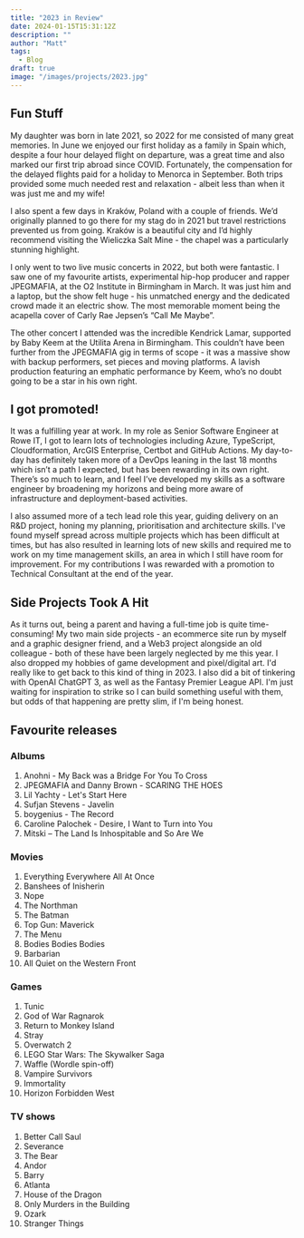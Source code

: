 ```yaml
---
title: "2023 in Review"
date: 2024-01-15T15:31:12Z
description: ""
author: "Matt"
tags:
  - Blog
draft: true
image: "/images/projects/2023.jpg"
---
```


## Fun Stuff
My daughter was born in late 2021, so 2022 for me consisted of many great memories. In June we enjoyed our first holiday as a family in Spain which, despite a four hour delayed flight on departure, was a great time and also marked our first trip abroad since COVID. Fortunately, the compensation for the delayed flights paid for a holiday to Menorca in September. Both trips provided some much needed rest and relaxation - albeit less than when it was just me and my wife! 

I also spent a few days in Kraków, Poland with a couple of friends. We’d originally planned to go there for my stag do in 2021 but travel restrictions prevented us from going. Kraków is a beautiful city and I’d highly recommend visiting the Wieliczka Salt Mine - the chapel was a particularly stunning highlight.

I only went to two live music concerts in 2022, but both were fantastic. I saw one of my favourite artists, experimental hip-hop producer and rapper JPEGMAFIA, at the O2 Institute in Birmingham in March. It was just him and a laptop, but the show felt huge - his unmatched energy and the dedicated crowd made it an electric show. The most memorable moment being the acapella cover of Carly Rae Jepsen’s “Call Me Maybe”.

The other concert I attended was the incredible Kendrick Lamar, supported by Baby Keem at the Utilita Arena in Birmingham. This couldn’t have been further from the JPEGMAFIA gig in terms of scope - it was a massive show with backup performers, set pieces and moving platforms. A lavish production featuring an emphatic performance by Keem, who’s no doubt going to be a star in his own right.

## I got promoted! 
It was a fulfilling year at work. In my role as Senior Software Engineer at Rowe IT, I got to learn lots of technologies including Azure, TypeScript, Cloudformation, ArcGIS Enterprise, Certbot and GitHub Actions. My day-to-day has definitely taken more of a DevOps leaning in the last 18 months which isn’t a path I expected, but has been rewarding in its own right. There’s so much to learn, and I feel I’ve developed my skills as a software engineer by broadening my horizons and being more aware of infrastructure and deployment-based activities.

I also assumed more of a tech lead role this year, guiding delivery on an R&D project, honing my planning, prioritisation and architecture skills. I've found myself spread across multiple projects which has been difficult at times, but has also resulted in learning lots of new skills and required me to work on my time management skills, an area in which I still have room for improvement. For my contributions I was rewarded with a promotion to Technical Consultant at the end of the year. 

## Side Projects Took A Hit
As it turns out, being a parent and having a full-time job is quite time-consuming! My two main side projects - an ecommerce site run by myself and a graphic designer friend, and a Web3 project alongside an old colleague - both of these have been largely neglected by me this year. I also dropped my hobbies of game development and pixel/digital art. I'd really like to get back to this kind of thing in 2023. I also did a bit of tinkering with OpenAI ChatGPT 3, as well as the Fantasy Premier League API. I'm just waiting for inspiration to strike so I can build something useful with them, but odds of that happening are pretty slim, if I'm being honest. 

## Favourite releases

### Albums
1. Anohni - My Back was a Bridge For You To Cross
2. JPEGMAFIA and Danny Brown - SCARING THE HOES
3. Lil Yachty - Let's Start Here
4. Sufjan Stevens - Javelin
5. boygenius - The Record
6. Caroline Palochek - Desire, I Want to Turn into You
7. Mitski – The Land Is Inhospitable and So Are We

### Movies
1. Everything Everywhere All At Once 
2. Banshees of Inisherin 
3. Nope
4. The Northman
5. The Batman
6. Top Gun: Maverick
7. The Menu
8. Bodies Bodies Bodies
9. Barbarian
10. All Quiet on the Western Front

### Games 
1. Tunic
2. God of War Ragnarok 
3. Return to Monkey Island
4. Stray
5. Overwatch 2
6. LEGO Star Wars: The Skywalker Saga
7. Waffle (Wordle spin-off)
8. Vampire Survivors
9. Immortality
10. Horizon Forbidden West

### TV shows 
1. Better Call Saul
2. Severance
3. The Bear
4. Andor
5. Barry
6. Atlanta
7. House of the Dragon
8. Only Murders in the Building
9. Ozark
10. Stranger Things
